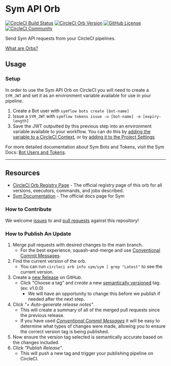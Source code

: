 # Sym API Orb 


[![CircleCI Build Status](https://circleci.com/gh/symopsio/sym-orb.svg?style=shield "CircleCI Build Status")](https://circleci.com/gh/symopsio/sym-orb) [![CircleCI Orb Version](https://badges.circleci.com/orbs/sym/sym.svg)](https://circleci.com/orbs/registry/orb/sym/sym) [![GitHub License](https://img.shields.io/badge/license-MIT-lightgrey.svg)](https://raw.githubusercontent.com/symopsio/sym-orb/main/LICENSE) [![CircleCI Community](https://img.shields.io/badge/community-CircleCI%20Discuss-343434.svg)](https://discuss.circleci.com/c/ecosystem/orbs)

Send Sym API requests from your CircleCI pipelines.

[What are Orbs?](https://circleci.com/orbs/)

## Usage
### Setup
In order to use the Sym API Orb on CircleCI you will need to create a `SYM_JWT` and set it as an environment variable
available for use in your pipeline.

1. Create a Bot user with `symflow bots create [bot-name]`
2. Issue a `SYM_JWT` with `symflow tokens issue -u [bot-name] -e [expiry-length]`
3. Save the JWT outputted by this previous step into an environment variable available to your workflow. You can do this by [adding the variable to a CircleCI Context](https://circleci.com/docs/2.0/env-vars#setting-an-environment-variable-in-a-context),
or by [adding it to the Project Settings](https://circleci.com/docs/2.0/env-vars#setting-an-environment-variable-in-a-project)

For more detailed documentation about Sym Bots and Tokens, visit the Sym Docs: [Bot Users and Tokens](https://docs.symops.com/docs/using-bot-tokens).

---

## Resources
- [CircleCI Orb Registry Page](https://circleci.com/orbs/registry/orb/sym/sym) - The official registry page of this orb for all versions, executors, commands, and jobs described.
- [Sym Documentation](https://docs.symops.com/docs) - The official docs page for Sym

### How to Contribute

We welcome [issues](https://github.com/symopsio/sym-orb/issues) to and [pull requests](https://github.com/symopsio/sym-orb/pulls) against this repository!

### How to Publish An Update
1. Merge pull requests with desired changes to the main branch.
    - For the best experience, squash-and-merge and use [Conventional Commit Messages](https://conventionalcommits.org/).
2. Find the current version of the orb.
    - You can run `circleci orb info sym/sym | grep "Latest"` to see the current version.
3. Create a [new Release](https://github.com/symopsio/sym-orb/releases/new) on GitHub.
    - Click "Choose a tag" and _create_ a new [semantically versioned](http://semver.org/) tag. (ex: v1.0.0)
      - We will have an opportunity to change this before we publish if needed after the next step.
4.  Click _"+ Auto-generate release notes"_.
    - This will create a summary of all of the merged pull requests since the previous release.
    - If you have used _[Conventional Commit Messages](https://conventionalcommits.org/)_ it will be easy to determine what types of changes were made, allowing you to ensure the correct version tag is being published.
5. Now ensure the version tag selected is semantically accurate based on the changes included.
6. Click _"Publish Release"_.
    - This will push a new tag and trigger your publishing pipeline on CircleCI.

